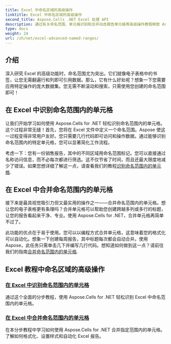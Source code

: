```yaml
---
title: Excel 中命名区域的高级操作
linktitle: Excel 中命名区域的高级操作
second_title: Aspose.Cells .NET Excel 处理 API
description: 通过有关命名范围、单元格识别和合并动态报告单元格等高级操作教程释放 Aspose.Cells for .NET 的潜力。
type: docs
weight: 24
url: /zh/net/excel-advanced-named-ranges/
---
```

## 介绍

深入研究 Excel 的高级功能时，命名范围尤为突出。它们就像电子表格中的书签，让您无需翻遍行和列即可引用数据。那么，它有什么好处呢？想象一下您需要应用特定操作的庞大数据集。您无需不断滚动和搜索，只需使用您创建的命名范围即可！ 

## 在 Excel 中识别命名范围内的单元格

让我们开始学习如何使用 Aspose.Cells for .NET 轻松识别命名范围内的单元格。这个过程非常无缝！首先，您将在 Excel 文件中定义一个命名范围。Aspose 使这一过程变得非常用户友好。您只需要几行代码即可访问和操作数据。通过能够识别命名范围内的特定单元格，您可以显著简化工作流程。 

考虑一下：您有一份销售报告，其中的不同区域用命名范围标记。您可以直接通过名称访问信息，而不必每次都进行筛选。这不仅节省了时间，而且还最大限度地减少了错误。如果您想详细了解这一点，请查看我们的教程[识别命名范围内的单元格](./identify-cells-in-named-range/). 

## 在 Excel 中合并命名范围内的单元格

接下来是最具视觉吸引力但又最实用的操作之一——合并命名范围内的单元格。想让您的电子表格更有条理吗？合并单元格可以帮助您创建跨越多列或多行的标题，让您的报告看起来干净、专业。使用 Aspose.Cells for .NET，合并单元格再简单不过了。 

此功能的优点在于易于使用。您可以以编程方式合并单元格，这意味着您的格式化可以自动化。想象一下创建每周报告，其中标题每次都会自动合并。使用 Aspose，此任务只需单击几下并编写几行代码。想知道如何做到这一点？请前往我们的指南[合并命名范围内的单元格](./merge-cells-in-named-range/).

## Excel 教程中命名区域的高级操作
### [在 Excel 中识别命名范围内的单元格](./identify-cells-in-named-range/)
通过这个全面的分步教程，使用 Aspose.Cells for .NET 轻松识别 Excel 中命名范围内的单元格。
### [在 Excel 中合并命名范围内的单元格](./merge-cells-in-named-range/)
在本分步教程中学习如何使用 Aspose.Cells for .NET 合并指定范围内的单元格。了解如何格式化、设置样式和自动化 Excel 报告。
